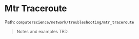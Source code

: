 # Mtr Traceroute

Path: `computerscience/network/troubleshooting/mtr_traceroute`

> Notes and examples TBD.
